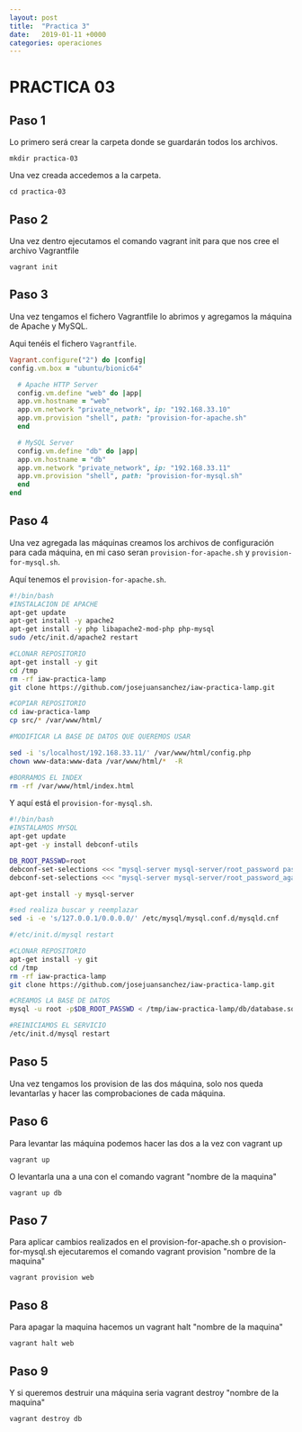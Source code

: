 ```yaml
---
layout: post
title:  "Practica 3"
date:   2019-01-11 +0000
categories: operaciones
---
```


# PRACTICA 03

## Paso 1 

Lo primero será crear la carpeta donde se guardarán todos los archivos.

```
mkdir practica-03
```

Una vez creada accedemos a la carpeta.

```
cd practica-03
```

## Paso 2

Una vez dentro ejecutamos el comando vagrant init para que nos cree el archivo Vagrantfile

```
vagrant init
```

## Paso 3

Una vez tengamos el fichero Vagrantfile lo abrimos y agregamos la máquina de Apache y MySQL.

Aqui tenéis el fichero `Vagrantfile`.

```ruby
Vagrant.configure("2") do |config|
config.vm.box = "ubuntu/bionic64"

  # Apache HTTP Server
  config.vm.define "web" do |app|
  app.vm.hostname = "web"
  app.vm.network "private_network", ip: "192.168.33.10"
  app.vm.provision "shell", path: "provision-for-apache.sh"
  end

  # MySQL Server
  config.vm.define "db" do |app|
  app.vm.hostname = "db"
  app.vm.network "private_network", ip: "192.168.33.11"
  app.vm.provision "shell", path: "provision-for-mysql.sh"
  end
end
```

## Paso 4

Una vez agregada las máquinas creamos los archivos de configuración para cada máquina, en mi caso seran `provision-for-apache.sh` y `provision-for-mysql.sh`.

Aquí tenemos el `provision-for-apache.sh`.

```bash
#!/bin/bash
#INSTALACION DE APACHE
apt-get update
apt-get install -y apache2
apt-get install -y php libapache2-mod-php php-mysql
sudo /etc/init.d/apache2 restart

#CLONAR REPOSITORIO
apt-get install -y git
cd /tmp
rm -rf iaw-practica-lamp
git clone https://github.com/josejuansanchez/iaw-practica-lamp.git

#COPIAR REPOSITORIO
cd iaw-practica-lamp
cp src/* /var/www/html/

#MODIFICAR LA BASE DE DATOS QUE QUEREMOS USAR

sed -i 's/localhost/192.168.33.11/' /var/www/html/config.php
chown www-data:www-data /var/www/html/*  -R

#BORRAMOS EL INDEX
rm -rf /var/www/html/index.html
```

Y aquí está el `provision-for-mysql.sh`.

```bash
#!/bin/bash
#INSTALAMOS MYSQL
apt-get update
apt-get -y install debconf-utils

DB_ROOT_PASSWD=root
debconf-set-selections <<< "mysql-server mysql-server/root_password password $DB_ROOT_PASSWD"
debconf-set-selections <<< "mysql-server mysql-server/root_password_again password $DB_ROOT_PASSWD"

apt-get install -y mysql-server

#sed realiza buscar y reemplazar
sed -i -e 's/127.0.0.1/0.0.0.0/' /etc/mysql/mysql.conf.d/mysqld.cnf

#/etc/init.d/mysql restart

#CLONAR REPOSITORIO
apt-get install -y git
cd /tmp
rm -rf iaw-practica-lamp
git clone https://github.com/josejuansanchez/iaw-practica-lamp.git

#CREAMOS LA BASE DE DATOS
mysql -u root -p$DB_ROOT_PASSWD < /tmp/iaw-practica-lamp/db/database.sql

#REINICIAMOS EL SERVICIO
/etc/init.d/mysql restart
```

## Paso 5

Una vez tengamos los provision de las dos máquina, solo nos queda levantarlas y hacer las comprobaciones de cada máquina.

## Paso 6

Para levantar las máquina podemos hacer las dos a la vez con vagrant up

```
vagrant up
```

O levantarla una a una con el comando vagrant "nombre de la maquina"

```
vagrant up db
```

## Paso 7

Para aplicar cambios realizados en el provision-for-apache.sh o provision-for-mysql.sh ejecutaremos el comando vagrant provision "nombre de la maquina"

```
vagrant provision web
```

## Paso 8

Para apagar la maquina hacemos un vagrant halt "nombre de la maquina"

```
vagrant halt web
```

## Paso 9

Y si queremos destruir una máquina seria vagrant destroy "nombre de la maquina"

```
vagrant destroy db
```